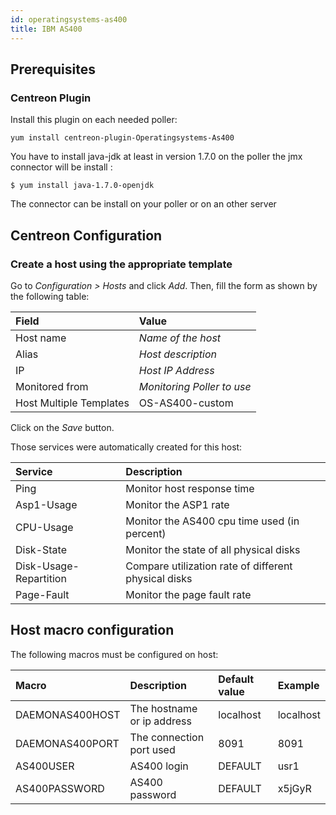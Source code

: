 ```yaml
---
id: operatingsystems-as400
title: IBM AS400
---
```


## Prerequisites

### Centreon Plugin

Install this plugin on each needed poller:

``` shell
yum install centreon-plugin-Operatingsystems-As400
```

You have to install java-jdk at least in version 1.7.0 on the poller the jmx
connector will be install :

    $ yum install java-1.7.0-openjdk

The connector can be install on your poller or on an other server

## Centreon Configuration

### Create a host using the appropriate template

Go to *Configuration \> Hosts* and click *Add*. Then, fill the form as shown by
the following table:

| Field                                | Value                      |
| :----------------------------------- | :------------------------- |
| Host name                            | *Name of the host*         |
| Alias                                | *Host description*         |
| IP                                   | *Host IP Address*          |
| Monitored from                       | *Monitoring Poller to use* |
| Host Multiple Templates              | OS-AS400-custom            |

Click on the *Save* button.

Those services were automatically created for this host:

| Service                | Description                                          |
| :--------------------- | :--------------------------------------------------- |
| Ping                   | Monitor host response time                           |
| Asp1-Usage             | Monitor the ASP1 rate                                |
| CPU-Usage              | Monitor the AS400 cpu time used (in percent)         |
| Disk-State             | Monitor the state of all physical disks              |
| Disk-Usage-Repartition | Compare utilization rate of different physical disks |
| Page-Fault             | Monitor the page fault rate                          |

## Host macro configuration

The following macros must be configured on host:

| Macro           | Description                | Default value | Example   |
| :-------------- | :------------------------- | :------------ | :-------- |
| DAEMONAS400HOST | The hostname or ip address | localhost     | localhost |
| DAEMONAS400PORT | The connection port used   | 8091          | 8091      |
| AS400USER       | AS400 login                | DEFAULT       | usr1      |
| AS400PASSWORD   | AS400 password             | DEFAULT       | x5jGyR    |
